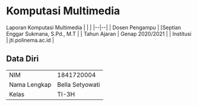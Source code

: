 # Komputasi Multimedia

Laporan Komputasi Multimedia
|  |  |
|--|--|
| Dosen Pengampu | [Septian Enggar Sukmana, S.Pd., M.T |
| Tahun Ajaran | Genap 2020/2021 |
| Institusi | jti.polinema.ac.id |

## Data Diri

|  |  |
|--|--|
| NIM | 1841720004 |
| Nama Lengkap | Bella Setyowati |
| Kelas | TI-3H |
